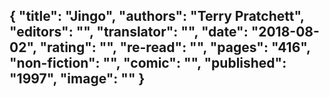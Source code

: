 {
 "title": "Jingo",
 "authors": "Terry Pratchett",
 "editors": "",
 "translator": "",
 "date": "2018-08-02",
 "rating": "",
 "re-read": "",
 "pages": "416",
 "non-fiction": "",
 "comic": "",
 "published": "1997",
 "image": ""
}
---

